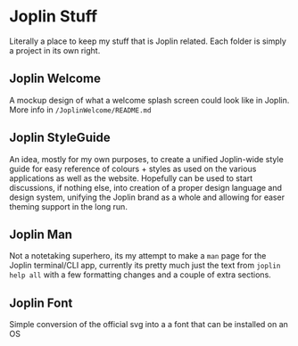 # Joplin Stuff

Literally a place to keep my stuff that is Joplin related.
Each folder is simply a project in its own right.

## Joplin Welcome
A mockup design of what a welcome splash screen could look like in Joplin. More info in `/JoplinWelcome/README.md`

## Joplin StyleGuide
An idea, mostly for my own purposes, to create a unified Joplin-wide style guide for easy reference of colours + styles as used on the various applications as well as the website.
Hopefully can be used to start discussions, if nothing else, into creation of a proper design language and design system, unifying the Joplin brand as a whole and allowing for easer theming support in the long run.

## Joplin Man
Not a notetaking superhero, its my attempt to make a `man` page for the Joplin terminal/CLI app, currently its pretty much just the text from `joplin help all` with a few formatting changes and a couple of extra sections.

## Joplin Font
Simple conversion of the official svg into a a font that can be installed on an OS
